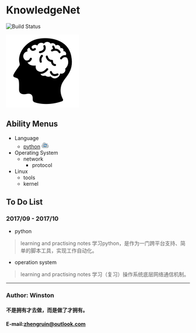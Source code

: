 # KnowledgeNet
![Build Status](https://travis-ci.org/meolu/walden.svg?branch=master)

![knowledgenet-logo] 

## Ability  Menus
- Language
    - [python](/language/python/README.md) ![working-logo]
- Operating System
    - network
        - protocol
- Linux
    - tools
    - kernel




## To Do List
### 2017/09 - 2017/10
- python 
> learning and practising notes
> 学习python，是作为一门跨平台支持、简单的脚本工具，实现工作自动化。

- operation system
> learning and practising notes
> 学习（复习）操作系统底层网络通信机制。


***
### Author: Winston
#### 不是拥有才去做，而是做了才拥有。
#### E-mail:zhengruin@outlook.com 


[knowledgenet-logo]: /images/brain.png
[working-logo]: /images/logo/29-cloud-sync.png



